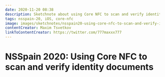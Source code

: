 ```yaml
---
date: 2020-11-20 08:38
description: Sketchnote about using Core NFC to scan and verify identity documents at NSSpain 2020
tags: nsspain-20, iOS, core-nfc
image: images/sketchnotes/nsspain20-using-core-nfc-to-scan-and-verify-identity-documents-small.jpg
contentCreator: Maxim Tsvetkov
linkToContentCreator: https://twitter.com/777maxxx777
---
```


# NSSpain 2020: Using Core NFC to scan and verify identity documents
